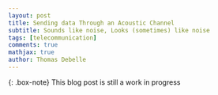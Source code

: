 ```yaml
---
layout: post
title: Sending data Through an Acoustic Channel
subtitle: Sounds like noise, Looks (sometimes) like noise
tags: [telecommunication]
comments: true
mathjax: true
author: Thomas Debelle
---
```


{: .box-note}
This blog post is still a work in progress